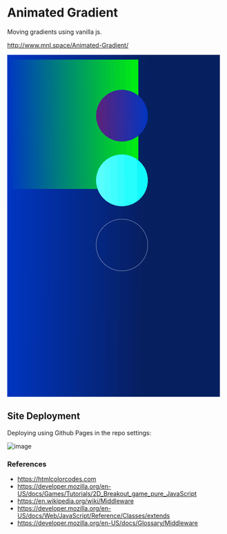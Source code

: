# Animated Gradient
Moving gradients using vanilla js.


http://www.mnl.space/Animated-Gradient/

![Animated-Art-III](Animated-Gradient.gif)


## Site Deployment
Deploying using Github Pages in the repo settings:

![image](https://user-images.githubusercontent.com/10030407/195968672-db687210-6a66-4303-a234-c802db32f46d.png)


### References
- https://htmlcolorcodes.com
- https://developer.mozilla.org/en-US/docs/Games/Tutorials/2D_Breakout_game_pure_JavaScript
- https://en.wikipedia.org/wiki/Middleware
- https://developer.mozilla.org/en-US/docs/Web/JavaScript/Reference/Classes/extends
- https://developer.mozilla.org/en-US/docs/Glossary/Middleware

